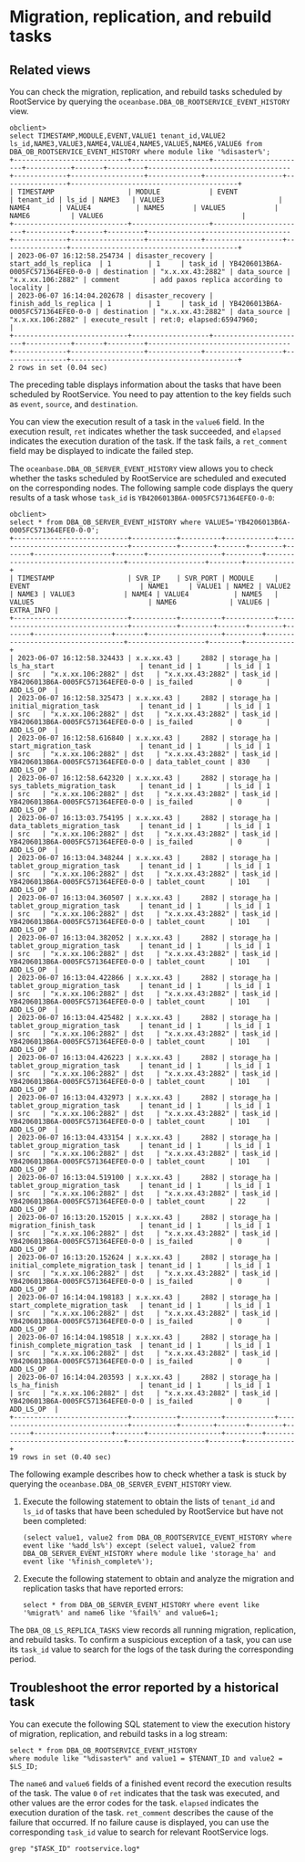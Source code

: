 # Migration, replication, and rebuild tasks

## Related views

You can check the migration, replication, and rebuild tasks scheduled by RootService by querying the `oceanbase.DBA_OB_ROOTSERVICE_EVENT_HISTORY` view.

```
obclient>
select TIMESTAMP,MODULE,EVENT,VALUE1 tenant_id,VALUE2 ls_id,NAME3,VALUE3,NAME4,VALUE4,NAME5,VALUE5,NAME6,VALUE6 from DBA_OB_ROOTSERVICE_EVENT_HISTORY where module like '%disaster%';
+----------------------------+-------------------+-----------------------+-----------+-------+---------+-----------------------------------+-------------+------------------+-------------+-------------------+----------------+-----------------------------------------+
| TIMESTAMP                  | MODULE            | EVENT                 | tenant_id | ls_id | NAME3   | VALUE3                            | NAME4       | VALUE4           | NAME5       | VALUE5            | NAME6          | VALUE6                                  |
+----------------------------+-------------------+-----------------------+-----------+-------+---------+-----------------------------------+-------------+------------------+-------------+-------------------+----------------+-----------------------------------------+
| 2023-06-07 16:12:58.254734 | disaster_recovery | start_add_ls_replica  | 1         | 1     | task_id | YB4206013B6A-0005FC571364EFE0-0-0 | destination | "x.x.xx.43:2882" | data_source | "x.x.xx.106:2882" | comment        | add paxos replica according to locality |
| 2023-06-07 16:14:04.202678 | disaster_recovery | finish_add_ls_replica | 1         | 1     | task_id | YB4206013B6A-0005FC571364EFE0-0-0 | destination | "x.x.xx.43:2882" | data_source | "x.x.xx.106:2882" | execute_result | ret:0; elapsed:65947960;                |
+----------------------------+-------------------+-----------------------+-----------+-------+---------+-----------------------------------+-------------+------------------+-------------+-------------------+----------------+-----------------------------------------+
2 rows in set (0.04 sec)
```

The preceding table displays information about the tasks that have been scheduled by RootService. You need to pay attention to the key fields such as `event`, `source`, and `destination`.

You can view the execution result of a task in the `value6` field. In the execution result, `ret` indicates whether the task succeeded, and `elapsed` indicates the execution duration of the task. If the task fails, a `ret_comment` field may be displayed to indicate the failed step.

The `oceanbase.DBA_OB_SERVER_EVENT_HISTORY` view allows you to check whether the tasks scheduled by RootService are scheduled and executed on the corresponding nodes. The following sample code displays the query results of a task whose `task_id` is `YB4206013B6A-0005FC571364EFE0-0-0`:

```
obclient>
select * from DBA_OB_SERVER_EVENT_HISTORY where VALUE5='YB4206013B6A-0005FC571364EFE0-0-0';
+----------------------------+-----------+----------+------------+---------------------------------+-----------+--------+-------+--------+-------+-------------------+-------+------------------+---------+-----------------------------------+-------------------+--------+------------+
| TIMESTAMP                  | SVR_IP    | SVR_PORT | MODULE     | EVENT                           | NAME1     | VALUE1 | NAME2 | VALUE2 | NAME3 | VALUE3            | NAME4 | VALUE4           | NAME5   | VALUE5                            | NAME6             | VALUE6 | EXTRA_INFO |
+----------------------------+-----------+----------+------------+---------------------------------+-----------+--------+-------+--------+-------+-------------------+-------+------------------+---------+-----------------------------------+-------------------+--------+------------+
| 2023-06-07 16:12:58.324433 | x.x.xx.43 |     2882 | storage_ha | ls_ha_start                     | tenant_id | 1      | ls_id | 1      | src   | "x.x.xx.106:2882" | dst   | "x.x.xx.43:2882" | task_id | YB4206013B6A-0005FC571364EFE0-0-0 | is_failed         | 0      | ADD_LS_OP  |
| 2023-06-07 16:12:58.325473 | x.x.xx.43 |     2882 | storage_ha | initial_migration_task          | tenant_id | 1      | ls_id | 1      | src   | "x.x.xx.106:2882" | dst   | "x.x.xx.43:2882" | task_id | YB4206013B6A-0005FC571364EFE0-0-0 | is_failed         | 0      | ADD_LS_OP  |
| 2023-06-07 16:12:58.616840 | x.x.xx.43 |     2882 | storage_ha | start_migration_task            | tenant_id | 1      | ls_id | 1      | src   | "x.x.xx.106:2882" | dst   | "x.x.xx.43:2882" | task_id | YB4206013B6A-0005FC571364EFE0-0-0 | data_tablet_count | 830    | ADD_LS_OP  |
| 2023-06-07 16:12:58.642320 | x.x.xx.43 |     2882 | storage_ha | sys_tablets_migration_task      | tenant_id | 1      | ls_id | 1      | src   | "x.x.xx.106:2882" | dst   | "x.x.xx.43:2882" | task_id | YB4206013B6A-0005FC571364EFE0-0-0 | is_failed         | 0      | ADD_LS_OP  |
| 2023-06-07 16:13:03.754195 | x.x.xx.43 |     2882 | storage_ha | data_tablets_migration_task     | tenant_id | 1      | ls_id | 1      | src   | "x.x.xx.106:2882" | dst   | "x.x.xx.43:2882" | task_id | YB4206013B6A-0005FC571364EFE0-0-0 | is_failed         | 0      | ADD_LS_OP  |
| 2023-06-07 16:13:04.348244 | x.x.xx.43 |     2882 | storage_ha | tablet_group_migration_task     | tenant_id | 1      | ls_id | 1      | src   | "x.x.xx.106:2882" | dst   | "x.x.xx.43:2882" | task_id | YB4206013B6A-0005FC571364EFE0-0-0 | tablet_count      | 101    | ADD_LS_OP  |
| 2023-06-07 16:13:04.360507 | x.x.xx.43 |     2882 | storage_ha | tablet_group_migration_task     | tenant_id | 1      | ls_id | 1      | src   | "x.x.xx.106:2882" | dst   | "x.x.xx.43:2882" | task_id | YB4206013B6A-0005FC571364EFE0-0-0 | tablet_count      | 101    | ADD_LS_OP  |
| 2023-06-07 16:13:04.382052 | x.x.xx.43 |     2882 | storage_ha | tablet_group_migration_task     | tenant_id | 1      | ls_id | 1      | src   | "x.x.xx.106:2882" | dst   | "x.x.xx.43:2882" | task_id | YB4206013B6A-0005FC571364EFE0-0-0 | tablet_count      | 101    | ADD_LS_OP  |
| 2023-06-07 16:13:04.422866 | x.x.xx.43 |     2882 | storage_ha | tablet_group_migration_task     | tenant_id | 1      | ls_id | 1      | src   | "x.x.xx.106:2882" | dst   | "x.x.xx.43:2882" | task_id | YB4206013B6A-0005FC571364EFE0-0-0 | tablet_count      | 101    | ADD_LS_OP  |
| 2023-06-07 16:13:04.425482 | x.x.xx.43 |     2882 | storage_ha | tablet_group_migration_task     | tenant_id | 1      | ls_id | 1      | src   | "x.x.xx.106:2882" | dst   | "x.x.xx.43:2882" | task_id | YB4206013B6A-0005FC571364EFE0-0-0 | tablet_count      | 101    | ADD_LS_OP  |
| 2023-06-07 16:13:04.426223 | x.x.xx.43 |     2882 | storage_ha | tablet_group_migration_task     | tenant_id | 1      | ls_id | 1      | src   | "x.x.xx.106:2882" | dst   | "x.x.xx.43:2882" | task_id | YB4206013B6A-0005FC571364EFE0-0-0 | tablet_count      | 101    | ADD_LS_OP  |
| 2023-06-07 16:13:04.432973 | x.x.xx.43 |     2882 | storage_ha | tablet_group_migration_task     | tenant_id | 1      | ls_id | 1      | src   | "x.x.xx.106:2882" | dst   | "x.x.xx.43:2882" | task_id | YB4206013B6A-0005FC571364EFE0-0-0 | tablet_count      | 101    | ADD_LS_OP  |
| 2023-06-07 16:13:04.433154 | x.x.xx.43 |     2882 | storage_ha | tablet_group_migration_task     | tenant_id | 1      | ls_id | 1      | src   | "x.x.xx.106:2882" | dst   | "x.x.xx.43:2882" | task_id | YB4206013B6A-0005FC571364EFE0-0-0 | tablet_count      | 101    | ADD_LS_OP  |
| 2023-06-07 16:13:04.519100 | x.x.xx.43 |     2882 | storage_ha | tablet_group_migration_task     | tenant_id | 1      | ls_id | 1      | src   | "x.x.xx.106:2882" | dst   | "x.x.xx.43:2882" | task_id | YB4206013B6A-0005FC571364EFE0-0-0 | tablet_count      | 22     | ADD_LS_OP  |
| 2023-06-07 16:13:20.152015 | x.x.xx.43 |     2882 | storage_ha | migration_finish_task           | tenant_id | 1      | ls_id | 1      | src   | "x.x.xx.106:2882" | dst   | "x.x.xx.43:2882" | task_id | YB4206013B6A-0005FC571364EFE0-0-0 | is_failed         | 0      | ADD_LS_OP  |
| 2023-06-07 16:13:20.152624 | x.x.xx.43 |     2882 | storage_ha | initial_complete_migration_task | tenant_id | 1      | ls_id | 1      | src   | "x.x.xx.106:2882" | dst   | "x.x.xx.43:2882" | task_id | YB4206013B6A-0005FC571364EFE0-0-0 | is_failed         | 0      | ADD_LS_OP  |
| 2023-06-07 16:14:04.198183 | x.x.xx.43 |     2882 | storage_ha | start_complete_migration_task   | tenant_id | 1      | ls_id | 1      | src   | "x.x.xx.106:2882" | dst   | "x.x.xx.43:2882" | task_id | YB4206013B6A-0005FC571364EFE0-0-0 | is_failed         | 0      | ADD_LS_OP  |
| 2023-06-07 16:14:04.198518 | x.x.xx.43 |     2882 | storage_ha | finish_complete_migration_task  | tenant_id | 1      | ls_id | 1      | src   | "x.x.xx.106:2882" | dst   | "x.x.xx.43:2882" | task_id | YB4206013B6A-0005FC571364EFE0-0-0 | is_failed         | 0      | ADD_LS_OP  |
| 2023-06-07 16:14:04.203593 | x.x.xx.43 |     2882 | storage_ha | ls_ha_finish                    | tenant_id | 1      | ls_id | 1      | src   | "x.x.xx.106:2882" | dst   | "x.x.xx.43:2882" | task_id | YB4206013B6A-0005FC571364EFE0-0-0 | is_failed         | 0      | ADD_LS_OP  |
+----------------------------+-----------+----------+------------+---------------------------------+-----------+--------+-------+--------+-------+-------------------+-------+------------------+---------+-----------------------------------+-------------------+--------+------------+
19 rows in set (0.40 sec)
```

The following example describes how to check whether a task is stuck by querying the `oceanbase.DBA_OB_SERVER_EVENT_HISTORY` view.

1. Execute the following statement to obtain the lists of `tenant_id` and `ls_id` of tasks that have been scheduled by RootService but have not been completed:

   ```
   (select value1, value2 from DBA_OB_ROOTSERVICE_EVENT_HISTORY where event like '%add_ls%') except (select value1, value2 from DBA_OB_SERVER_EVENT_HISTORY where module like 'storage_ha' and event like '%finish_complete%');
   ```

2. Execute the following statement to obtain and analyze the migration and replication tasks that have reported errors:

   ```
   select * from DBA_OB_SERVER_EVENT_HISTORY where event like '%migrat%' and name6 like '%fail%' and value6=1;
   ```

The `DBA_OB_LS_REPLICA_TASKS` view records all running migration, replication, and rebuild tasks. To confirm a suspicious exception of a task, you can use its `task_id` value to search for the logs of the task during the corresponding period.

## Troubleshoot the error reported by a historical task

You can execute the following SQL statement to view the execution history of migration, replication, and rebuild tasks in a log stream:

```
select * from DBA_OB_ROOTSERVICE_EVENT_HISTORY
where module like "%disaster%" and value1 = $TENANT_ID and value2 = $LS_ID;
```

The `name6` and `value6` fields of a finished event record the execution results of the task. The value `0` of `ret` indicates that the task was executed, and other values are the error codes for the task. `elapsed` indicates the execution duration of the task. `ret_comment` describes the cause of the failure that occurred. If no failure cause is displayed, you can use the corresponding `task_id` value to search for relevant RootService logs.

```
grep "$TASK_ID" rootservice.log*
```

